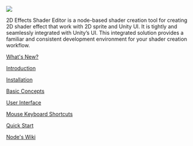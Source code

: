 ![](https://github.com/digicrafts/2DEffectsShaderEditor/wiki/images/main.jpg)

2D Effects Shader Editor is a node-based shader creation tool for creating 2D shader effect that work with 2D sprite and Unity UI. It is tightly and seamlessly integrated with Unity’s UI. This integrated solution provides a familiar and consistent development environment for your shader creation workflow.

[What's New?](https://github.com/digicrafts/2DFXShaderEditor/wiki/Whats-new)

[Introduction](https://github.com/digicrafts/2DFXShaderEditor/wiki/Introduction)

[Installation](https://github.com/digicrafts/2DFXShaderEditor/wiki/Installation)

[Basic Concepts](https://github.com/digicrafts/2DFXShaderEditor/wiki/Basic-Concepts)

[User Interface](https://github.com/digicrafts/2DFXShaderEditor/wiki/User-Interface)

[Mouse Keyboard Shortcuts](https://github.com/digicrafts/2DFXShaderEditor/wiki/Mouse-Keyboard-Shortcuts)

[Quick Start](https://github.com/digicrafts/2DFXShaderEditor/wiki/Quick-Start)

[Node's Wiki](https://github.com/digicrafts/2DFXShaderEditorNodes/wiki/Introduction)